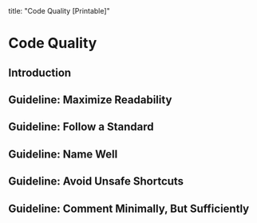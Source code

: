 <frontmatter>
title: "Code Quality [Printable]"
</frontmatter>

<link rel="stylesheet" href="{{baseUrl}}/css/textbook.css">
<link rel="stylesheet" href="{{baseUrl}}/css/print.css">

<div class="website-content">

<div id="main">

# Code Quality

## Introduction

<include src="introduction/basic/unit-inParent-asFlat-print.md" boilerplate />

## Guideline: Maximize Readability

<include src="maximizeReadability/introduction/unit-inParent-asFlat-print.md" boilerplate />
<include src="maximizeReadability/basic/unit-inParent-asFlat-print.md" boilerplate />
<include src="maximizeReadability/intermediate/unit-inParent-asFlat-print.md" boilerplate />
<include src="maximizeReadability/advanced/unit-inParent-asFlat-print.md" boilerplate />

## Guideline: Follow a Standard

<include src="followStandard/introduction/unit-inParent-asFlat-print.md" boilerplate />
<include src="followStandard/basic/unit-inParent-asFlat-print.md" boilerplate />
<include src="followStandard/intermediate/unit-inParent-asFlat-print.md" boilerplate />

## Guideline: Name Well

<include src="nameWell/introduction/unit-inParent-asFlat-print.md" boilerplate />
<include src="nameWell/basic/unit-inParent-asFlat-print.md" boilerplate />
<include src="nameWell/intermediate/unit-inParent-asFlat-print.md" boilerplate />

## Guideline: Avoid Unsafe Shortcuts

<include src="avoidShortcuts/introduction/unit-inParent-asFlat-print.md" boilerplate />
<include src="avoidShortcuts/basic/unit-inParent-asFlat-print.md" boilerplate />
<include src="avoidShortcuts/intermediate/unit-inParent-asFlat-print.md" boilerplate />


## Guideline: Comment Minimally, But Sufficiently

<include src="commentMinimally/introduction/unit-inParent-asFlat-print.md" boilerplate />
<include src="commentMinimally/basic/unit-inParent-asFlat-print.md" boilerplate />
<include src="commentMinimally/intermediate/unit-inParent-asFlat-print.md" boilerplate />

</div>

</div>
